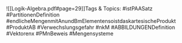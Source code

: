 
![[Logik-Algebra.pdf#page=29]]Tags & Topics:
   #istPAASatz
   #PartitionenDefinition
   #endlicheMengenmitAnundBmElementensoistdaskartesischeProdukt
   #ProduktAB
   #Verwechslungsgefahr
   #nkM
   #ABBILDUNGENDefinition
   #Vektorenx
   #PMnBeweis
   #Mengensysteme